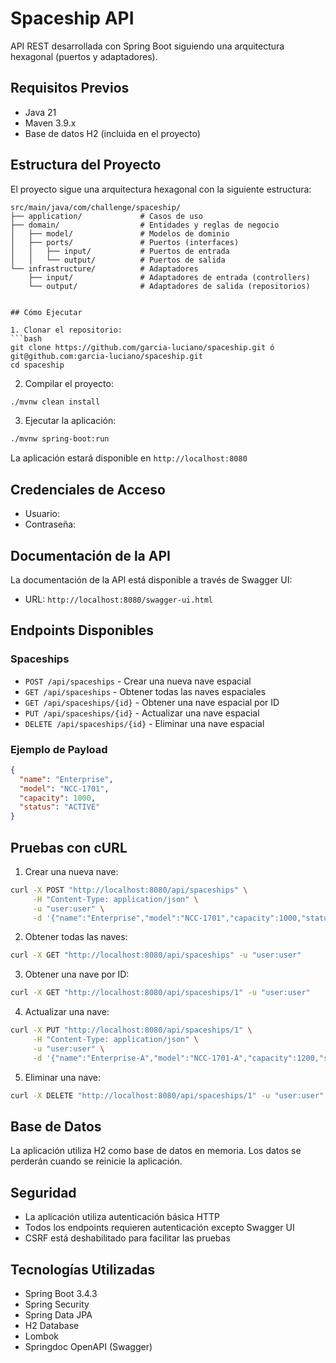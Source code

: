 # Spaceship API

API REST desarrollada con Spring Boot siguiendo una arquitectura hexagonal (puertos y adaptadores).

## Requisitos Previos

- Java 21
- Maven 3.9.x
- Base de datos H2 (incluida en el proyecto)

## Estructura del Proyecto

El proyecto sigue una arquitectura hexagonal con la siguiente estructura:

```
src/main/java/com/challenge/spaceship/
├── application/             # Casos de uso
├── domain/                  # Entidades y reglas de negocio
│   ├── model/               # Modelos de dominio
│   ├── ports/               # Puertos (interfaces)
│   │   ├── input/           # Puertos de entrada
│   │   └── output/          # Puertos de salida
└── infrastructure/          # Adaptadores
    ├── input/               # Adaptadores de entrada (controllers)
    └── output/              # Adaptadores de salida (repositorios)


## Cómo Ejecutar

1. Clonar el repositorio:
```bash
git clone https://github.com/garcia-luciano/spaceship.git ó git@github.com:garcia-luciano/spaceship.git
cd spaceship
```

2. Compilar el proyecto:
```bash
./mvnw clean install
```

3. Ejecutar la aplicación:
```bash
./mvnw spring-boot:run
```

La aplicación estará disponible en `http://localhost:8080`

## Credenciales de Acceso

- Usuario: 
- Contraseña:

## Documentación de la API

La documentación de la API está disponible a través de Swagger UI:
- URL: `http://localhost:8080/swagger-ui.html`

## Endpoints Disponibles

### Spaceships

- `POST /api/spaceships` - Crear una nueva nave espacial
- `GET /api/spaceships` - Obtener todas las naves espaciales
- `GET /api/spaceships/{id}` - Obtener una nave espacial por ID
- `PUT /api/spaceships/{id}` - Actualizar una nave espacial
- `DELETE /api/spaceships/{id}` - Eliminar una nave espacial

### Ejemplo de Payload

```json
{
  "name": "Enterprise",
  "model": "NCC-1701",
  "capacity": 1000,
  "status": "ACTIVE"
}
```

## Pruebas con cURL

1. Crear una nueva nave:
```bash
curl -X POST "http://localhost:8080/api/spaceships" \
     -H "Content-Type: application/json" \
     -u "user:user" \
     -d '{"name":"Enterprise","model":"NCC-1701","capacity":1000,"status":"ACTIVE"}'
```

2. Obtener todas las naves:
```bash
curl -X GET "http://localhost:8080/api/spaceships" -u "user:user"
```

3. Obtener una nave por ID:
```bash
curl -X GET "http://localhost:8080/api/spaceships/1" -u "user:user"
```

4. Actualizar una nave:
```bash
curl -X PUT "http://localhost:8080/api/spaceships/1" \
     -H "Content-Type: application/json" \
     -u "user:user" \
     -d '{"name":"Enterprise-A","model":"NCC-1701-A","capacity":1200,"status":"ACTIVE"}'
```

5. Eliminar una nave:
```bash
curl -X DELETE "http://localhost:8080/api/spaceships/1" -u "user:user"
```

## Base de Datos

La aplicación utiliza H2 como base de datos en memoria. Los datos se perderán cuando se reinicie la aplicación.

## Seguridad

- La aplicación utiliza autenticación básica HTTP
- Todos los endpoints requieren autenticación excepto Swagger UI
- CSRF está deshabilitado para facilitar las pruebas

## Tecnologías Utilizadas

- Spring Boot 3.4.3
- Spring Security
- Spring Data JPA
- H2 Database
- Lombok
- Springdoc OpenAPI (Swagger) 

